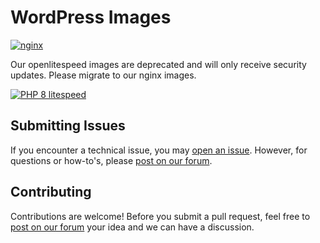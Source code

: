 # WordPress Images

[![nginx](https://github.com/ComputeStacks/cs-docker-wordpress/actions/workflows/nginx.yml/badge.svg)](https://github.com/ComputeStacks/cs-docker-wordpress/actions/workflows/nginx.yml)

Our openlitespeed images are deprecated and will only receive security updates. Please migrate to our nginx images.

[![PHP 8 litespeed](https://github.com/ComputeStacks/cs-docker-wordpress/actions/workflows/php8-litespeed.yml/badge.svg)](https://github.com/ComputeStacks/cs-docker-wordpress/actions/workflows/php8-litespeed.yml)


## Submitting Issues

If you encounter a technical issue, you may [open an issue](https://github.com/ComputeStacks/cs-docker-wordpress/issues). However, for questions or how-to's, please [post on our forum](https://forum.computestacks.com).


## Contributing

Contributions are welcome! Before you submit a pull request, feel free to [post on our forum](https://forum.computestacks.com) your idea and we can have a discussion.

